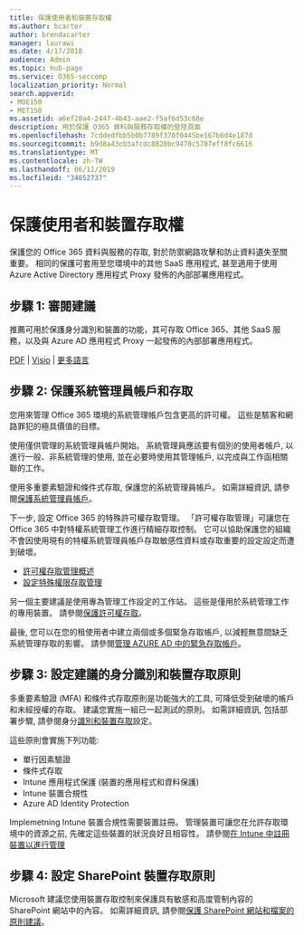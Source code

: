 ```yaml
---
title: 保護使用者和裝置存取權
ms.author: bcarter
author: brendacarter
manager: laurawi
ms.date: 4/17/2018
audience: Admin
ms.topic: hub-page
ms.service: O365-seccomp
localization_priority: Normal
search.appverid:
- MOE150
- MET150
ms.assetid: a6ef28a4-2447-4b43-aae2-f5af6d53c68e
description: 用於保護 O365 資料與服務存取權的登陸頁面
ms.openlocfilehash: 7cddedfbb5b0b7789f370f0445be167b6d4e187d
ms.sourcegitcommit: b9d8a43cb3afcdc8820bc9470c5707eff8fc6616
ms.translationtype: MT
ms.contentlocale: zh-TW
ms.lasthandoff: 06/11/2019
ms.locfileid: "34852737"
---
```

# <a name="protect-user-and-device-access"></a>保護使用者和裝置存取權

保護您的 Office 365 資料與服務的存取, 對於防禦網路攻擊和防止資料遺失至關重要。 相同的保護可套用至您環境中的其他 SaaS 應用程式, 甚至適用于使用 Azure Active Directory 應用程式 Proxy 發佈的內部部署應用程式。
  
## <a name="step-1-review-recommendations"></a>步驟 1: 審閱建議

推薦可用於保護身分識別和裝置的功能，其可存取 Office 365、其他 SaaS 服務，以及與 Azure AD 應用程式 Proxy 一起發佈的內部部署應用程式。
  
[PDF](https://go.microsoft.com/fwlink/p/?linkid=841656) | [Visio](https://go.microsoft.com/fwlink/p/?linkid=841657) | [更多語言](https://www.microsoft.com/download/details.aspx?id=55032)
  
## <a name="step-2-protect-administrator-accounts-and-access"></a>步驟 2: 保護系統管理員帳戶和存取
您用來管理 Office 365 環境的系統管理帳戶包含更高的許可權。 這些是駭客和網路罪犯的極具價值的目標。 

使用僅供管理的系統管理員帳戶開始。 系統管理員應該要有個別的使用者帳戶, 以進行一般、非系統管理的使用, 並在必要時使用其管理帳戶, 以完成與工作函相關聯的工作。

使用多重要素驗證和條件式存取, 保護您的系統管理員帳戶。 如需詳細資訊, 請參閱[保護系統管理員帳戶](https://docs.microsoft.com/microsoft-365/enterprise/identity-access-prerequisites#protecting-administrator-accounts)。 

下一步, 設定 Office 365 的特殊許可權存取管理。 「許可權存取管理」可讓您在 Office 365 中對特權系統管理工作進行精細存取控制。 它可以協助保護您的組織不會因使用現有的特權系統管理員帳戶存取敏感性資料或存取重要的設定設定而遭到破壞。

- [許可權存取管理概述](privileged-access-management-overview.md)
- [設定特殊權限存取管理](privileged-access-management-configuration.md)

另一個主要建議是使用專為管理工作設定的工作站。 這些是僅用於系統管理工作的專用裝置。 請參閱[保護許可權存取](https://docs.microsoft.com/windows-server/identity/securing-privileged-access/securing-privileged-access)。

最後, 您可以在您的租使用者中建立兩個或多個緊急存取帳戶, 以減輕無意間缺乏系統管理存取的影響。 請參閱[管理 AZURE AD 中的緊急存取帳戶](https://docs.microsoft.com/azure/active-directory/users-groups-roles/directory-emergency-access)。 

## <a name="step-3-configure-recommended-identity-and-device-access-policies"></a>步驟 3: 設定建議的身分識別和裝置存取原則
多重要素驗證 (MFA) 和條件式存取原則是功能強大的工具, 可降低受到破壞的帳戶和未經授權的存取。 建議您實施一組已一起測試的原則。 如需詳細資訊, 包括部署步驟, 請參閱身分[識別和裝置存取](https://docs.microsoft.com/microsoft-365/enterprise/microsoft-365-policies-configurations)設定。

 這些原則會實施下列功能:
- 單行因素驗證
- 條件式存取
- Intune 應用程式保護 (裝置的應用程式和資料保護)
- Intune 裝置合規性
- Azure AD Identity Protection

Implemetning Intune 裝置合規性需要裝置註冊。 管理裝置可讓您在允許存取環境中的資源之前, 先確定這些裝置的狀況良好且相容性。 請參閱[在 Intune 中註冊裝置以進行管理](https://docs.microsoft.com/intune-classic/deploy-use/enroll-devices-in-microsoft-intune)

## <a name="step-4-configure-sharepoint-device-access-policies"></a>步驟 4: 設定 SharePoint 裝置存取原則

Microsoft 建議您使用裝置存取控制來保護具有敏感和高度管制內容的 SharePoint 網站中的內容。 如需詳細資訊, 請參閱[保護 SharePoint 網站和檔案的原則建議](https://docs.microsoft.com/microsoft-365/enterprise/sharepoint-file-access-policies)。



    

